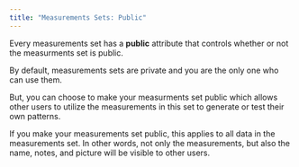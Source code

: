 ```yaml
---
title: "Measurements Sets: Public"
---
```


Every measurements set has a **public** attribute that controls whether or not the measurments set is public.

By default, measurements sets are private and you are the only one who can use them.

But, you can choose to make your measurments set public which allows other users to utilize the measurements in this set to generate or test their own patterns.

<Note>
If you make your measurements set public, this applies to all data in the measurements set.
In other words, not only the measurements, but also the name, notes, and picture will be visible to other users.
</Note>

